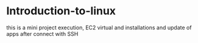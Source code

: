 # Introduction-to-linux
this is a mini project execution, EC2 virtual and installations and update of apps after connect with SSH
